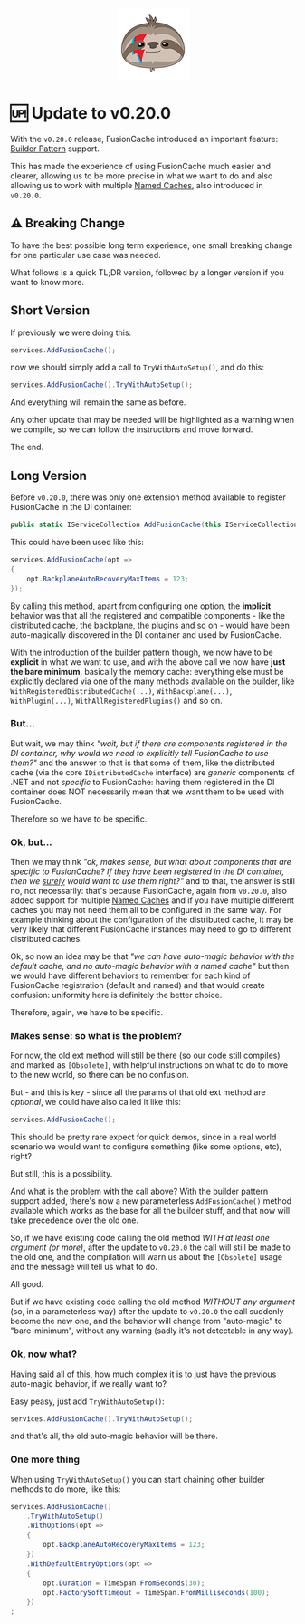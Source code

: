 <div align="center">

![FusionCache logo](logo-128x128.png)

</div>

# 🆙 Update to v0.20.0

With the `v0.20.0` release, FusionCache introduced an important feature: [Builder Pattern](BuilderPattern.md) support.

This has made the experience of using FusionCache much easier and clearer, allowing us to be more precise in what we want to do and also allowing us to work with multiple [Named Caches](NamedCaches.md), also introduced in `v0.20.0`.

## ⚠ Breaking Change

To have the best possible long term experience, one small breaking change for one particular use case was needed.

What follows is a quick TL;DR version, followed by a longer version if you want to know more.

## Short Version

If previously we were doing this:

```csharp
services.AddFusionCache();
```

now we should simply add a call to `TryWithAutoSetup()`, and do this:

```csharp
services.AddFusionCache().TryWithAutoSetup();
```

And everything will remain the same as before.

Any other update that may be needed will be highlighted as a warning when we compile, so we can follow the instructions and move forward.

The end.

## Long Version

Before `v0.20.0`, there was only one extension method available to register FusionCache in the DI container:

```csharp
public static IServiceCollection AddFusionCache(this IServiceCollection services, Action<FusionCacheOptions>? setupOptionsAction = null, bool useDistributedCacheIfAvailable = true, bool ignoreMemoryDistributedCache = true, Action<IServiceProvider, IFusionCache>? setupCacheAction = null);
```

This could have been used like this:

```csharp
services.AddFusionCache(opt =>
{
    opt.BackplaneAutoRecoveryMaxItems = 123;
});
```

By calling this method, apart from configuring one option, the **implicit** behavior was that all the registered and compatible components - like the distributed cache, the backplane, the plugins and so on - would have been auto-magically discovered in the DI container and used by FusionCache.

With the introduction of the builder pattern though, we now have to be **explicit** in what we want to use, and with the above call we now have **just the bare minimum**, basically the memory cache: everything else must be explicitly declared via one of the many methods available on the builder, like `WithRegisteredDistributedCache(...)`, `WithBackplane(...)`, `WithPlugin(...)`, `WithAllRegisteredPlugins()` and so on.

### But...

But wait, we may think _"wait, but if there are components registered in the DI container, why would we need to explicitly tell FusionCache to use them?"_ and the answer to that is that some of them, like the distributed cache (via the core `IDistributedCache` interface) are _generic_ components of .NET and not _specific_ to FusionCache: having them registered in the DI container does NOT necessarily mean that we want them to be used with FusionCache.

Therefore so we have to be specific.

### Ok, but...

Then we may think _"ok, makes sense, but what about components that are specific to FusionCache? If they have been registered in the DI container, then we [surely](https://www.youtube.com/watch?v=KM2K7sV-K74) would want to use them right?"_ and to that, the answer is still no, not necessarily: that's because FusionCache, again from `v0.20.0`, also added support for multiple [Named Caches](NamedCaches.md) and if you have multiple different caches you may not need them all to be configured in the same way. For example thinking about the configuration of the distributed cache, it may be very likely that different FusionCache instances may need to go to different distributed caches.

Ok, so now an idea may be that _"we can have auto-magic behavior with the default cache, and no auto-magic behavior with a named cache"_ but then we would have different behaviors to remember for each kind of FusionCache registration (default and named) and that would create confusion: uniformity here is definitely the better choice.

Therefore, again, we have to be specific.


### Makes sense: so what is the problem?

For now, the old ext method will still be there (so our code still compiles) and marked as `[Obsolete]`, with helpful instructions on what to do to move to the new world, so there can be no confusion.

But - and this is key - since all the params of that old ext method are _optional_, we could have also called it like this:

```csharp
services.AddFusionCache();
```

This should be pretty rare expect for quick demos, since in a real world scenario we would want to configure something (like some options, etc), right?

But still, this is a possibility.

And what is the problem with the call above? With the builder pattern support added, there's now a new parameterless `AddFusionCache()` method available which works as the base for all the builder stuff, and that now will take precedence over the old one.

So, if we have existing code calling the old method *WITH at least one argument (or more)*, after the update to `v0.20.0` the call will still be made to the old one, and the compilation will warn us about the `[Obsolete]` usage and the message will tell us what to do.

All good.

But if we have existing code calling the old method *WITHOUT any argument* (so, in a parameterless way) after the update to `v0.20.0` the call suddenly become the new one, and the behavior will change from "auto-magic" to "bare-minimum", without any warning (sadly it's not detectable in any way).

### Ok, now what?

Having said all of this, how much complex it is to just have the previous auto-magic behavior, if we really want to?

Easy peasy, just add `TryWithAutoSetup()`:

```csharp
services.AddFusionCache().TryWithAutoSetup();
```

and that's all, the old auto-magic behavior will be there.

### One more thing

When using `TryWithAutoSetup()` you can start chaining other builder methods to do more, like this:

```csharp
services.AddFusionCache()
    .TryWithAutoSetup()
    .WithOptions(opt =>
    {
        opt.BackplaneAutoRecoveryMaxItems = 123;
    })
    .WithDefaultEntryOptions(opt =>
    {
        opt.Duration = TimeSpan.FromSeconds(30);
        opt.FactorySoftTimeout = TimeSpan.FromMilliseconds(100);
    })
;
```